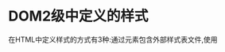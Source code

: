 # DOM2级中定义的样式

在HTML中定义样式的方式有3种:通过<link/>元素包含外部样式表文件,使用<style/>元素定义嵌入式样式，以及使用style特性针对特定元素的样式。"DOM2级样式"模块围绕这3种应用样式的机制提供了一套API。要确定浏览器是否支持DOM2级定义的CSS能力，可以使用下列代码:

``` JavaScript
var supportsDOM2CSS = document.implementation.hasFeature("CSS",2.0)
var supportsDOM2CSS2 = document.implementation.hasFeature("CSS2",2.0)
```

### 1 访问元素的样式

任何支持style特性的HTML元素在JavaScript中都有一个对应的style属性。这个style对象是CSSStyleDeclaration的实例，包含着通过HTML的style特性指定的所有样式信息,但不包含与外部样式表或嵌入样式表经过层叠而来的样式。在style特性中指定的任何CSS属性都将表现为这个style对象的相应属性。对于使用短划线(分隔不同的词汇,例如background-image)的CSS属性名，必须将其转换成驼峰大小写形式，才能通过JavaScript来访问。如下:

``` javascript
background-image    :style.backgroundImage
```

多数情况下,都可以通过简单的转换属性名的格式来实现转换。其中一个不能转换的CSS属性就是float,对于IE,需要将其转换为styleFloat,对于IE之外的浏览器,应该将其转换为cssFloat

#### 1.1,DOM样式属性和方法

"DOM2级样式"规范还为style对象定义了一些属性和方法。这些属性和方法在提供元素的style特殊值的同时，也可以修改样式。下面列出了这些属性和方法

* cssText:通过它能访问到style特性中的CSS代码
* length:应用给元素的CSS属性的数量
* parentRule:表示CSS信息的CSSRule对象。本章后面将讨论CSSRule类型
